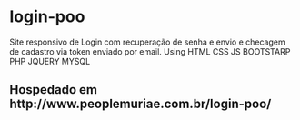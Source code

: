 # login-poo
Site responsivo de Login com recuperação de senha e envio e checagem de cadastro via token enviado por email. Using HTML CSS JS BOOTSTARP PHP JQUERY MYSQL

<h2>Hospedado em http://www.peoplemuriae.com.br/login-poo/</h2>
